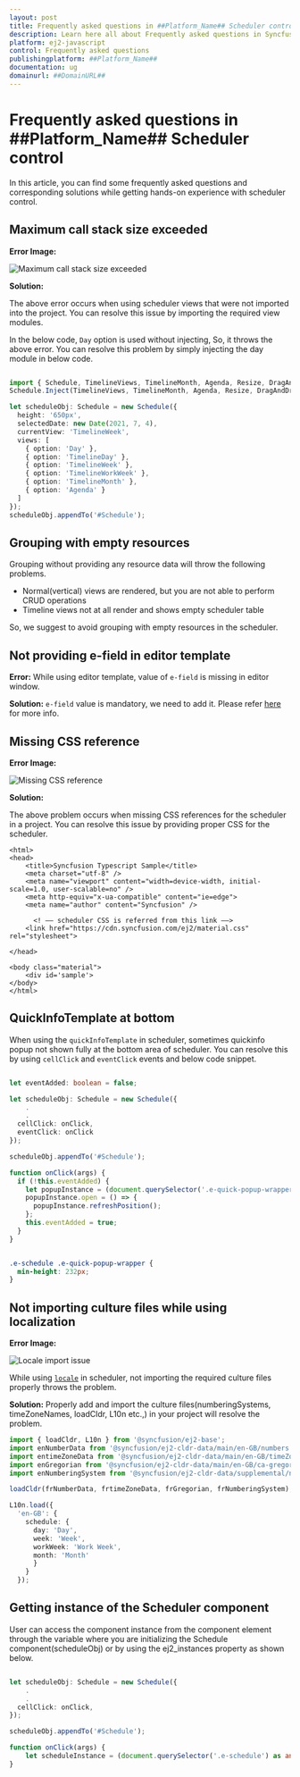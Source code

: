 ```yaml
---
layout: post
title: Frequently asked questions in ##Platform_Name## Scheduler control | Syncfusion
description: Learn here all about Frequently asked questions in Syncfusion ##Platform_Name## Scheduler control of Syncfusion Essential JS 2 and more.
platform: ej2-javascript
control: Frequently asked questions 
publishingplatform: ##Platform_Name##
documentation: ug
domainurl: ##DomainURL##
---
```


# Frequently asked questions in ##Platform_Name## Scheduler control

In this article, you can find some frequently asked questions and corresponding solutions while getting hands-on experience with scheduler control.

## Maximum call stack size exceeded

**Error Image:**

![Maximum call stack size exceeded](images/max-call-stack-size.png)

**Solution:**

The above error occurs when using scheduler views that were not imported into the project. You can resolve this issue by importing the required view modules.

In the below code, `Day` option is used without injecting, So, it throws the above error. You can resolve this problem by simply injecting the day module in below code.

```ts

import { Schedule, TimelineViews, TimelineMonth, Agenda, Resize, DragAndDrop } from '@syncfusion/ej2-schedule';
Schedule.Inject(TimelineViews, TimelineMonth, Agenda, Resize, DragAndDrop);

let scheduleObj: Schedule = new Schedule({
  height: '650px',
  selectedDate: new Date(2021, 7, 4),
  currentView: 'TimelineWeek',
  views: [
    { option: 'Day' },
    { option: 'TimelineDay' },
    { option: 'TimelineWeek' },
    { option: 'TimelineWorkWeek' },
    { option: 'TimelineMonth' },
    { option: 'Agenda' }
  ]
});
scheduleObj.appendTo('#Schedule');

```

## Grouping with empty resources

Grouping without providing any resource data will throw the following problems.

* Normal(vertical) views are rendered, but you are not able to perform CRUD operations
* Timeline views not at all render and shows empty scheduler table

So, we suggest to avoid grouping with empty resources in the scheduler.

## Not providing e-field in editor template

**Error:** While using editor template, value of  `e-field` is missing in editor window.

**Solution:** `e-field` value is mandatory, we need to add it. Please refer [here](https://ej2.syncfusion.com/documentation/schedule/editor-template/#customizing-event-editor-using-template) for more info.

## Missing CSS reference

**Error Image:**

  ![Missing CSS reference](images/missing-css-reference.png)

**Solution:**

The above problem occurs when missing CSS references for the scheduler in a project. You can resolve this issue by providing proper CSS for the scheduler.

```
<html>
<head>
    <title>Syncfusion Typescript Sample</title>
    <meta charset="utf-8" />
    <meta name="viewport" content="width=device-width, initial-scale=1.0, user-scalable=no" />
    <meta http-equiv="x-ua-compatible" content="ie=edge">
    <meta name="author" content="Syncfusion" />

      <! –– scheduler CSS is referred from this link ––>
    <link href="https://cdn.syncfusion.com/ej2/material.css" rel="stylesheet">

</head>

<body class="material">
    <div id='sample'>
</body>
</html>
```

## QuickInfoTemplate at bottom

When using the `quickInfoTemplate` in scheduler, sometimes quickinfo popup not shown fully at the bottom area of scheduler. You can resolve this by using `cellClick` and `eventClick` events and below code snippet.

```ts

let eventAdded: boolean = false;

let scheduleObj: Schedule = new Schedule({
    .
    .
  cellClick: onClick,
  eventClick: onClick
});

scheduleObj.appendTo('#Schedule');

function onClick(args) {
  if (!this.eventAdded) {
    let popupInstance = (document.querySelector('.e-quick-popup-wrapper') as any).ej2_instances[0];
    popupInstance.open = () => {
      popupInstance.refreshPosition();
    };
    this.eventAdded = true;
  }
}
```

```css

.e-schedule .e-quick-popup-wrapper {
  min-height: 232px;
}

```

## Not importing culture files while using localization

**Error Image:**

![Locale import issue](images/locale-import-issue.png)

 While using [`locale`](https://ej2.syncfusion.com/documentation/schedule/localization/) in scheduler, not importing the required culture files properly throws the problem.

**Solution:** Properly add and import the culture files(numberingSystems, timeZoneNames, loadCldr, L10n etc.,) in your project will resolve the problem.

```ts
import { loadCldr, L10n } from '@syncfusion/ej2-base';
import enNumberData from '@syncfusion/ej2-cldr-data/main/en-GB/numbers.json';
import entimeZoneData from '@syncfusion/ej2-cldr-data/main/en-GB/timeZoneNames.json';
import enGregorian from '@syncfusion/ej2-cldr-data/main/en-GB/ca-gregorian.json';
import enNumberingSystem from '@syncfusion/ej2-cldr-data/supplemental/numberingSystems.json';

loadCldr(frNumberData, frtimeZoneData, frGregorian, frNumberingSystem);

L10n.load({
  'en-GB': {
    schedule: {
      day: 'Day',
      week: 'Week',
      workWeek: 'Work Week',
      month: 'Month'
      }
    }
  });

```

## Getting instance of the Scheduler component

User can access the component instance from the component element through the variable where you are initializing the Schedule component(scheduleObj) or by using the ej2_instances property as shown below.

```ts

let scheduleObj: Schedule = new Schedule({
    .
    .
  cellClick: onClick,
});

scheduleObj.appendTo('#Schedule');

function onClick(args) {  
    let scheduleInstance = (document.querySelector('.e-schedule') as any).ej2_instances[0];
}
```

